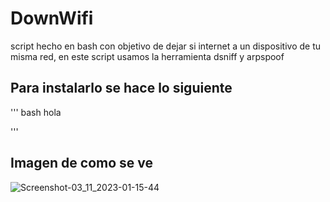 # DownWifi
script hecho en bash con objetivo de dejar si  internet a un dispositivo de tu misma red, en este script usamos la herramienta dsniff y arpspoof 

## Para instalarlo se hace lo siguiente 

''' bash 
hola

''' 


## Imagen de como se ve 
![Screenshot-03_11_2023-01-15-44](https://github.com/JJoosh/DownWifi/assets/122099216/9716cd46-2f7f-47dc-ac7b-a62f074789af)

